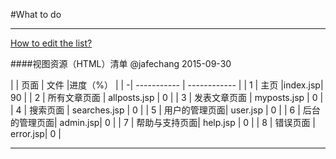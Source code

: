 #What to do

-------

[How to edit the list?](https://github.com/JafeChang/emboard/blob/master/what_to_do/how_to_edit_these_lists.md "How to edit the list?")


####视图资源（HTML）清单 
@jafechang  2015-09-30

|  | 页面 |   文件  |进度（%） |
| -| ----------- | ------------ |
| 1 | 主页        |index.jsp| 90 |
| 2 | 所有文章页面 |  allposts.jsp        | 0 |
| 3 | 发表文章页面 |  myposts.jsp   | 0 |
| 4 | 搜索页面     | searches.jsp      | 0 |
| 5 | 用户的管理页面| user.jsp | 0 |
| 6 | 后台的管理页面| admin.jsp| 0 |
| 7 | 帮助与支持页面| help.jsp    | 0 |
| 8 | 错误页面     | error.jsp| 0 |

--------
 



